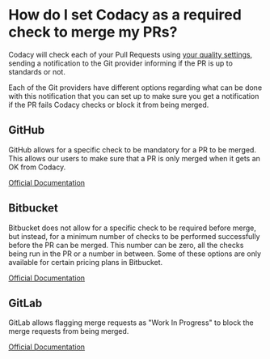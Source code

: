 # How do I set Codacy as a required check to merge my PRs?

Codacy will check each of your Pull Requests using [your quality settings](../../repositories/quality-settings.md), sending a notification to the Git provider informing if the PR is up to standards or not.

Each of the Git providers have different options regarding what can be done with this notification that you can set up to make sure you get a notification if the PR fails Codacy checks or block it from being merged.

## GitHub

GitHub allows for a specific check to be mandatory for a PR to be merged. This allows our users to make sure that a PR is only merged when it gets an OK from Codacy.

[Official Documentation](https://help.github.com/en/articles/enabling-required-status-checks)

## Bitbucket

Bitbucket does not allow for a specific check to be required before merge, but instead, for a minimum number of checks to be performed successfully before the PR can be merged. This number can be zero, all the checks being run in the PR or a number in between. Some of these options are only available for certain pricing plans in Bitbucket.

[Official Documentation](https://confluence.atlassian.com/bitbucket/suggest-or-require-checks-before-a-merge-856691474.html)

## GitLab

GitLab allows flagging merge requests as "Work In Progress" to block the merge requests from being merged.

[Official Documentation](https://docs.gitlab.com/ee/user/project/merge_requests/work_in_progress_merge_requests.html)
